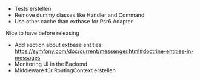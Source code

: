 - Tests erstellen
- Remove dummy classes like Handler and Command
- Use other cache than extbase for Psr6 Adapter

Nice to have before releasing
- Add section about extbase entities: https://symfony.com/doc/current/messenger.html#doctrine-entities-in-messages
- Monitoring UI in the Backend
- Middleware für RoutingContext erstellen
